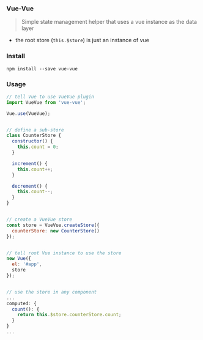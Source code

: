 ### Vue-Vue
> Simple state management helper that uses a vue instance as the data layer

- the root store (`this.$store`) is just an instance of vue


### Install
```
npm install --save vue-vue
```


### Usage

```js
// tell Vue to use VueVue plugin
import VueVue from 'vue-vue';

Vue.use(VueVue);


// define a sub-store
class CounterStore {
  constructor() {
    this.count = 0;
  }

  increment() {
    this.count++;
  }

  decrement() {
    this.count--;
  }
}


// create a VueVue store
const store = VueVue.createStore({
  counterStore: new CounterStore()
});


// tell root Vue instance to use the store
new Vue({
  el: '#app',
  store
});


// use the store in any component
...
computed: {
  count(): {
    return this.$store.counterStore.count;
  }
}
...
```
